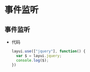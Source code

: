 # 事件监听

## 事件监听

  - 代码

    ```js
    layui.use(["jquery"], function() {
      var $ = layui.jquery;
      console.log($);
    })
    ```
